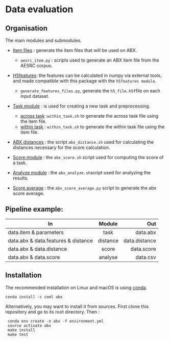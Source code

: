 
Data evaluation
===============
   
Organisation
-------------

The main modules and submodules.
- [Item files](https://github.com/bootphon/ABX-accent/tree/main/abx-accent/scripts/evals/generate_item_files) : generate the item files that will be used on ABX.
    - `aesrc_item.py` : scripts used to generate an ABX item file from the AESRC corpus.
- [H5features](https://github.com/bootphon/ABX-accent/tree/main/abx-accent/scripts/evals/generate_abx_score/h5features): the features can be calculated in numpy via external tools, and made compatible with this package with the `h5features module`.
    - `generate_features_files.py`, generate the `h5_file.h5f`file on each input dataset.  
        
- [Task module](https://docs.cognitive-ml.fr/ABXpy/ABXpy.html#task-module) : is used for creating a new task and preprocessing.
    - [across task](https://github.com/bootphon/ABX-accent/blob/main/abx-accent/scripts/evals/generate_abx_score/across_task.sh) :`within_task.sh` to generate the across task file using the item file.
    - [within task](https://github.com/bootphon/ABX-accent/blob/main/abx-accent/scripts/evals/generate_abx_score/within_task.sh) : `within_task.sh` to generate the within task file using the item file.
- [ABX distances](https://docs.cognitive-ml.fr/ABXpy/ABXpy.distances.html) : the script `abx_distance.sh` used for calculating the distances necessary for the score calculation.
- [Score module](https://docs.cognitive-ml.fr/ABXpy/ABXpy.html#score-module) : the `abx_score.sh` script  used for computing the score of a task.
- [Analyze module](https://docs.cognitive-ml.fr/ABXpy/ABXpy.html#analyze-module) : the `abx_analyze.sh`script used for analyzing the results.
- [Score average](https://github.com/bootphon/AESRC/results/average) : the `abx_score_average.py` script to generate the abx score average. 
    
Pipeline example:
-----------------

 
| In                                          | Module   | Out             |
|---------------------------------------------|:--------:|----------------:|
|  data.item & parameters                     | task     |  data.abx      |
|  data.abx & data.features & distance        | distance |  data.distance |
|  data.abx &  data.distance                  | score    |  data.score    |
|  data.abx & data.score                      | analyse  |  data.csv      |



Installation
------------

The recommended installation on Linux and macOS is using [conda](https://docs.conda.io/en/latest/miniconda.html).

  `conda install -c coml abx`

Alternatively, you may want to install it from sources. First clone
this repository and go to its root directory. Then :

     conda env create -n abx -f environment.yml
     source activate abx
     make install
     make test


    

